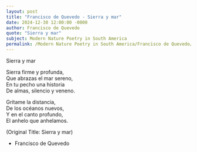 ```yaml
---
layout: post
title: "Francisco de Quevedo - Sierra y mar"
date: 2024-12-30 12:00:00 -0000
author: Francisco de Quevedo
quote: "Sierra y mar"
subject: Modern Nature Poetry in South America
permalink: /Modern Nature Poetry in South America/Francisco de Quevedo/Francisco de Quevedo - Sierra y mar
---
```


Sierra y mar

Sierra firme y profunda,  
Que abrazas el mar sereno,  
En tu pecho una historia  
De almas, silencio y veneno.

Grítame la distancia,  
De los océanos nuevos,  
Y en el canto profundo,  
El anhelo que anhelamos.

(Original Title: Sierra y mar)

- Francisco de Quevedo
